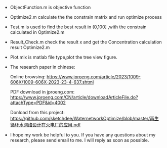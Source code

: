 -   ObjectFunction.m is objective function

-   Optimize2.m calculate the the constrain matrix and run optimize process

-   Test.m is used to find the best result in (0,100] ,with the constrain calculated
    in Optimize2.m

-   Result_Check.m check the result x and get the Concentration calculation
    result Optimize2.m

-   Plot.mlx is matlab file type,plot the tree view figure.

-   The research paper in chinese:

    Online browsing: https://www.jproeng.com/article/2023/1009-606X/1009-606X-2023-23-4-637.shtml

    PDF download in jproeng.com: https://www.jproeng.com/CN/article/downloadArticleFile.do?attachType=PDF&id=4002

    Donload from this project: https://github.com/sketchdee/WaternetworkOptimize/blob/master/再生循环水网络设计在火电厂的应用.pdf

-  I hope my work be helpful to you. If you have any questions about my research, please send email to me. I will reply as soon as possible.
